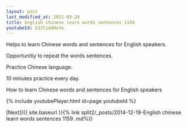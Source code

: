 ```yaml
---
layout: post
last_modified_at: 2021-03-29
title: English chinese learn words sentences 1194 
youtubeId: G3JliddHxtk
---
```

 
 
Helps to learn Chinese words and sentences for English speakers.

Opportunitiy to repeat the words sentences. 

Practice Chinese language. 
 
10 minutes practice every day. 
 
How to learn Chinese words and sentences for English speakers 
 
{% include youtubePlayer.html id=page.youtubeId %}
 
 
[Next]({{ site.baseurl }}{% link  split2/_posts/2014-12-19-English chinese learn words sentences 1159 .md%})
 
